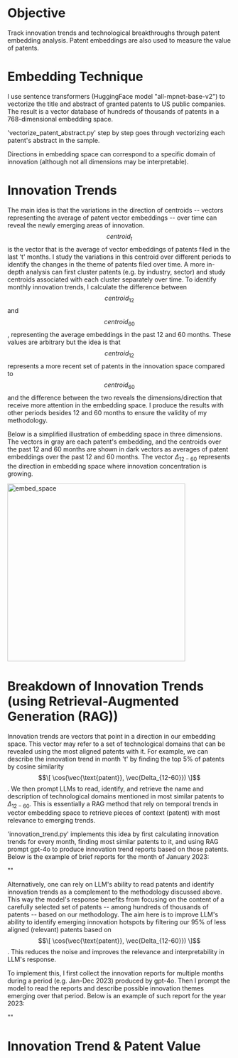 # Objective
Track innovation trends and technological breakthroughs through patent embedding analysis. Patent embeddings are also used to measure the value of patents.

# Embedding Technique 
I use sentence transformers (HuggingFace model "all-mpnet-base-v2") to vectorize the title and abstract of granted patents to US public companies.
The result is a vector database of hundreds of thousands of patents in a 768-dimensional embedding space. 

'vectorize_patent_abstract.py' step by step goes through vectorizing each patent's abstract in the sample. 

Directions in embedding space can correspond to a specific domain of innovation (although not all dimensions may be interpretable). 

# Innovation Trends 
The main idea is that the variations in the direction of centroids -- vectors representing the average of patent vector embeddings -- over time can reveal the newly emerging areas of innovation. $$centroid_t$$ is the vector that is the average of vector embeddings of patents filed in the last 't' months. I study the variations in this centroid over different periods to identify the changes in the theme of patents filed over time. A more in-depth analysis can first cluster patents (e.g. by industry, sector) and study centroids associated with each cluster separately over time. To identify monthly innovation trends, I calculate the difference between $$centroid_12$$ and $$centroid_60$$, representing the average embeddings in the past 12 and 60 months. These values are arbitrary but the idea is that $$centroid_12$$ represents a more recent set of patents in the innovation space compared to $$centroid_60$$ and the difference between the two reveals the dimensions/direction that receive more attention in the embedding space. I produce the results with other periods besides 12 and 60 months to ensure the validity of my methodology. 

Below is a simplified illustration of embedding space in three dimensions. The vectors in gray are each patent's embedding, and the centroids over the past 12 and 60 months are shown in dark vectors as averages of patent embeddings over the past 12 and 60 months. The vector $\Delta_{12-60}$ represents the direction in embedding space where innovation concentration is growing.   

<img src="https://github.com/user-attachments/assets/da2b3832-c26f-4b20-b709-3efd9a4be357" alt="embed_space" width="400"/>

# Breakdown of Innovation Trends (using Retrieval-Augmented Generation (RAG))
Innovation trends are vectors that point in a direction in our embedding space. This vector may refer to a set of technological domains that can be revealed using the most aligned patents with it. For example, we can describe the innovation trend in month 't' by finding the top 5% of patents by cosine similarity $$\[
\cos(\vec{\text{patent}}, \vec{Delta_{12-60}})
\]$$. We then prompt LLMs to read, identify, and retrieve the name and description of technological domains mentioned in most similar patents to $\Delta_{12-60}$. This is essentially a RAG method that rely on temporal trends in vector embedding space to retrieve pieces of context (patent) with most relevance to emerging trends.  

'innovation_trend.py' implements this idea by first calculating innovation trends for every month, finding most similar patents to it, and using RAG prompt gpt-4o to produce innovation trend reports based on those patents. Below is the example of brief reports for the month of January 2023:

""

Alternatively, one can rely on LLM's ability to read patents and identify innovation trends as a complement to the methodology discussed above. This way the model's response benefits from focusing on the content of a carefully selected set of patents -- among hundreds of thousands of patents -- based on our methodology. The aim here is to improve LLM's ability to identify emerging innovation hotspots by filtering our 95% of less aligned (relevant) patents based on $$\[
\cos(\vec{\text{patent}}, \vec{Delta_{12-60}})
\]$$. This reduces the noise and improves the relevance and interpretability in LLM's response.

To implement this, I first collect the innovation reports for multiple months during a period (e.g. Jan-Dec 2023) produced by gpt-4o. Then I prompt the model to read the reports and describe possible innovation themes emerging over that period. Below is an example of such report for the year 2023: 

""

# Innovation Trend & Patent Value
